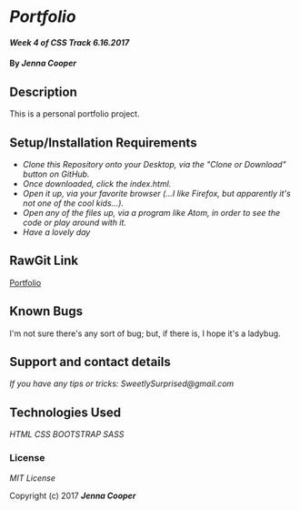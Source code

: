 # _Portfolio_

#### _Week 4 of CSS Track 6.16.2017_

#### By _**Jenna Cooper**_

## Description

This is a personal portfolio project.




## Setup/Installation Requirements

* _Clone this Repository onto your Desktop, via the "Clone or Download" button on GitHub._
* _Once downloaded, click the index.html._
* _Open it up, via your favorite browser (...I like Firefox, but apparently it's not one of the cool kids...)._
* _Open any of the files up, via a program like Atom, in order to see the code or play around with it._
* _Have a lovely day_

## RawGit Link
[Portfolio](https://rawgit.com/Dahling/portfolio/master/index.html)


## Known Bugs

I'm not sure there's any sort of bug; but, if there is, I hope it's a ladybug.

## Support and contact details

_If you have any tips or tricks: SweetlySurprised@gmail.com_

## Technologies Used

_HTML_
_CSS_
_BOOTSTRAP_
_SASS_


### License

*MIT License*

Copyright (c) 2017 **_Jenna Cooper_**
